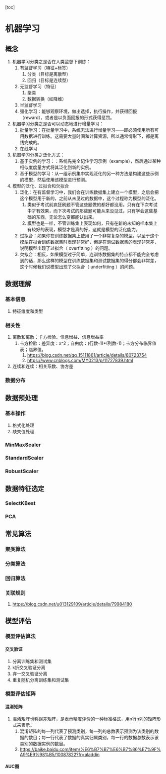 [toc]
# 机器学习
## 概念
1. 机器学习分类之是否在人类监督下训练：
   1. 有监督学习（特征+标签）
      1. 分类（目标是离散型）
      2. 回归（目标是连续型）
   2. 无监督学习（特征）
      1. 聚类
      2. 数据转换（如降维）
   3. 半监督学习
   4. 强化学习：能够观察环境，做出选择，执行操作，并获得回报（reward），或者是以负面回报的形式获得惩罚。
2. 机器学习分类之是否可以动态地进行增量学习：
   1. 批量学习：在批量学习中，系统无法进行增量学习——即必须使用所有可用数据进行训练。这需要大量时间和计算资源，所以通常情形下，都是离线完成的。
   2. 在线学习
3. 机器学习分类之泛化方式：
   1. 基于实例的学习：：系统先完全记住学习示例（example），然后通过某种相似度度量方式将其泛化到新的实例。
   2. 基于模型的学习：从一组示例集中实现泛化的另一种方法是构建这些示例的模型，然后使用该模型进行预测。
4. 模型的泛化、过拟合和欠拟合
   1. 泛化：在有监督学习中，我们会在训练数据集上建立一个模型，之后会把这个模型用于新的，之前从未见过的数据中，这个过程称为模型的泛化。
      1. 类似于考试前疯狂刷题不管这些题做的都好都没用，只有在下次考试中才有效果，而下次考试的那些题可能从来没见过，只有学会这些基础的东西，无论怎么变都能认出来。
      2. 模型也是一样，不管训练集上表现如何，只有在新的未知的样本集上有较好的表现，模型才是真的好，这就是模型的泛化能力。
   2. 过拟合：如果你在训练数据集上使用了一个非常复杂的模型，以至于这个模型在拟合训练数据集时表现非常好，但是在测试数据集的表现非常差，说明模型出现了过拟合（ overfitting ）的问题。
   3. 欠拟合：相反，如果模型过于简单，连训练数据集的特点都不能完全考虑到的话，那么这样的模型在训练数据集和测试数据集的得分都会非常差，这个时候我们说模型出现了欠拟合（ underfitting ）的问题。
## 数据理解
### 基本信息
1. 特征维度和类型
### 相关性
1. 离散和离散：卡方检验、信息增益、信息增益率
   1. 卡方检验：差异度：x^2；自由度：(行数-1)*(列数-1)；卡方分布临界值表；临界值。
      1. https://blog.csdn.net/qq_15111861/article/details/80723754
      2. https://www.cnblogs.com/MY0213/p/11727839.html
2. 连续和连续：相关系数、协方差
### 数据分布

## 数据预处理
### 基本操作
1. 格式化处理
2. 缺失值处理

### MinMaxScaler
### StandardScaler
### RobustScaler
## 数据特征选定
### SelectKBest
### PCA

## 常见算法
### 聚类算法
### 分类算法
### 回归算法
### 关联规则
1. https://blog.csdn.net/u013129109/article/details/79984180

## 模型评估
### 模型评估算法
#### 交叉验证
1. 分离训练集和测试集
2. k折交叉验证分离
3. 弃一交叉验证分离
4. 重复随机分离训练集和测试集
### 模型评估矩阵
#### 混淆矩阵
1. 混淆矩阵也称误差矩阵，是表示精度评价的一种标准格式，用n行n列的矩阵形式来表示。
   1. 混淆矩阵的每一列代表了预测类别，每一列的总数表示预测为该类别的数据的数目；每一行代表了数据的真实归属类别，每一行的数据总数表示该类别的数据实例的数目。
   2. https://baike.baidu.com/item/%E6%B7%B7%E6%B7%86%E7%9F%A9%E9%98%B5/10087822?fr=aladdin
#### AUC图
